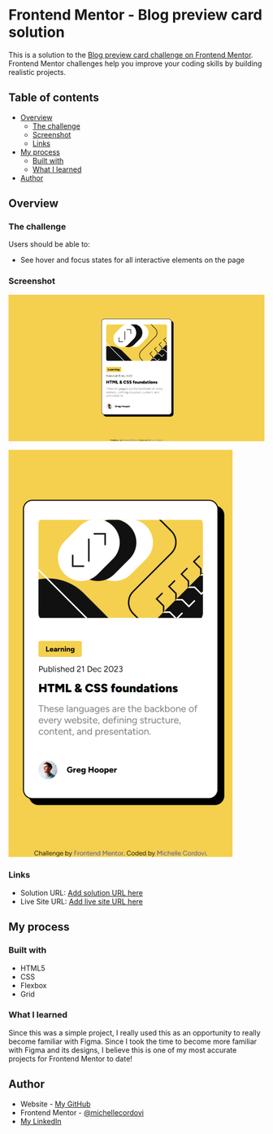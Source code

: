 # Frontend Mentor - Blog preview card solution

This is a solution to the [Blog preview card challenge on Frontend Mentor](https://www.frontendmentor.io/challenges/blog-preview-card-ckPaj01IcS). Frontend Mentor challenges help you improve your coding skills by building realistic projects. 

## Table of contents

- [Overview](#overview)
  - [The challenge](#the-challenge)
  - [Screenshot](#screenshot)
  - [Links](#links)
- [My process](#my-process)
  - [Built with](#built-with)
  - [What I learned](#what-i-learned)
- [Author](#author)



## Overview

### The challenge

Users should be able to:

- See hover and focus states for all interactive elements on the page

### Screenshot

![](./design/finalDesktopDesign.png)

![](./design/finalMobileDesign.png)


### Links

- Solution URL: [Add solution URL here](https://your-solution-url.com)
- Live Site URL: [Add live site URL here](https://your-live-site-url.com)

## My process

### Built with

- HTML5
- CSS
- Flexbox
- Grid

### What I learned

Since this was a simple project, I really used this as an opportunity to really become familiar with Figma. Since I took the time to become more familiar with Figma and its designs, I believe this is one of my most accurate projects for Frontend Mentor to date!


## Author

- Website - [My GitHub](https://github.com/michellecordovi)
- Frontend Mentor - [@michellecordovi](https://www.frontendmentor.io/profile/michellecordovi)
- [My LinkedIn](https://www.linkedin.com/in/michelle-cordovi-pt-dpt-35588683/)

